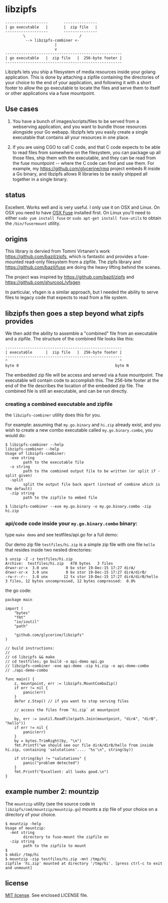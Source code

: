 libzipfs
===========

~~~
-------------------       ---------------
| go executable   |       |  zip file   |
-------------------       ---------------
        \                        /
         --> libzipfs-combiner <-
                      |
                      v
----------------------------------------------------
| go executable   |  zip file   |  256-byte footer |
----------------------------------------------------
~~~


Libzipfs lets you ship a filesystem of media resources inside your
golang application.  This is done by attaching a zipfile containing
the directories of your choice to the end of your application, and
following it with a short footer to allow the go executable to
locate the files and serve them to itself or other applications
via a fuse mountpoint.

## Use cases

1. You have a bunch of images/scripts/files to be served from a webserving application,
   and you want to bundle those resources alongside your Go webapp. libzipfs lets
   you easily create a single executable that contains all your resources in one
   place.

1. If you are using CGO to call C code, and that C code expects to be able to
   read files from somewhere on the filesystem, you can package up all those
   files, ship them with the executable, and they can be read from the
   fuse mountpoint -- where the C code can find and use them. For example,
   my https://github.com/glycerine/rmq project embeds R inside a Go binary,
   and libzipfs allows R libraries to be easily shipped all together in a
   single binary.

## status

Excellent. Works well and is very useful. I only use it on OSX and Linux. On OSX
you need to have [OSX Fuse](https://osxfuse.github.io/) installed first.  On Linux you'll need to either `sudo yum install fuse` or `sudo apt-get install fuse-utils` to obtain the `/bin/fusermount` utility.

## origins

This library is dervied from Tommi Virtanen's work https://github.com/bazil/zipfs,
which is fantastic and provides a fuse-mounted read-only filesystem from a zipfile.
The zipfs library and https://github.com/bazil/fuse are doing the heavy lifting 
behind the scenes.

The project was inspired by https://github.com/bazil/zipfs and https://github.com/shurcooL/vfsgen

In particular, vfsgen is a similar approach, but I needed the ability to serve files to legacy code that
expects to read from a file system.

## libzipfs then goes a step beyond what zipfs provides

We then add the ability to assemble a "combined" file from an executable
and a zipfile. The structure of the combined file looks like this:

~~~
----------------------------------------------------
| executable      |  zip file   |  256-byte footer |
----------------------------------------------------
^                                                  ^
byte 0                                           byte N
~~~

The embedded zip file will be access and served via a fuse mountpoint.
The executable will contain code to accomplish this. The 256-bite
footer at the end of the file describes the location of the
embedded zip file. The combined file is still an executable,
and can be run directly.

### creating a combined executable and zipfile

the `libzipfs-combiner` utility does this for you.

For example: assuming that `my.go.binary` and `hi.zip` already exist,
and you wish to create a new combo executable called `my.go.binary.combo`,
you would do:

~~~
$ libzipfs-combiner --help
libzipfs-combiner --help
Usage of libzipfs-combiner:
  -exe string
    	path to the executable file
  -o string
    	path to the combined output file to be written (or split if -split given)
  -split
    	split the output file back apart (instead of combine which is the default)
  -zip string
    	path to the zipfile to embed file

$ libzipfs-combiner --exe my.go.binary -o my.go.binary.combo -zip hi.zip
~~~

### api/code code inside your `my.go.binary.combo` binary:

type `make demo` and see testfiles/api.go for a full demo:

Our demo zip file `testfiles/hi.zip` is a simple zip file with one file `hello` that resides inside two nested directories:

~~~
$ unzip -Z -z testfiles/hi.zip
Archive:  testfiles/hi.zip   478 bytes   3 files
drwxr-xr-x  3.0 unx        0 bx stor 19-Dec-15 17:27 dirA/
drwxr-xr-x  3.0 unx        0 bx stor 19-Dec-15 17:27 dirA/dirB/
-rw-r--r--  3.0 unx       12 tx stor 19-Dec-15 17:27 dirA/dirB/hello
3 files, 12 bytes uncompressed, 12 bytes compressed:  0.0%
~~~

the go code:

~~~
package main

import (
	"bytes"
	"fmt"
	"io/ioutil"
	"path"

	"github.com/glycerine/libzipfs"
)

// build instructions:
//
// cd libzipfs && make
// cd testfiles; go build -o api-demo api.go
// libzipfs-combiner -exe api-demo -zip hi.zip -o api-demo-combo
// ./api-demo-combo

func main() {
	z, mountpoint, err := libzipfs.MountComboZip()
	if err != nil {
		panic(err)
	}
	defer z.Stop() // if you want to stop serving files

	// access the files from `hi.zip` at mountpoint

	by, err := ioutil.ReadFile(path.Join(mountpoint, "dirA", "dirB", "hello"))
	if err != nil {
		panic(err)
	}
	by = bytes.TrimRight(by, "\n")
	fmt.Printf("we should see our file dirA/dirB/hello from inside hi.zip, containing 'salutations'.... '%s'\n", string(by))

	if string(by) != "salutations" {
		panic("problem detected")
	}
	fmt.Printf("Excellent: all looks good.\n")
}
~~~

## example number 2: mountzip

The `mountzip` utility (see the source code in `libzipfs/cmd/mountzip/mountzip.go`) mounts a zip file of your choice on a directory of your choice.

~~~
$ mountzip -help
Usage of mountzip:
  -mnt string
    	directory to fuse-mount the zipfile on
  -zip string
    	path to the zipfile to mount
$
$ mkdir /tmp/hi
$ mountzip -zip testfiles/hi.zip -mnt /tmp/hi
zipfile 'hi.zip' mounted at directory '/tmp/hi'. [press ctrl-c to exit and unmount]

~~~

license
-------

[MIT license](http://opensource.org/licenses/mit-license.php). See enclosed LICENSE file.